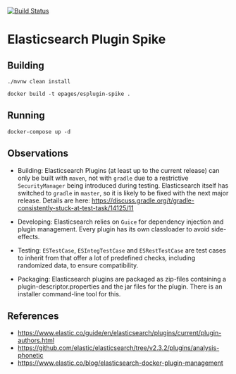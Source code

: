 [![Build Status](https://travis-ci.org/otrosien/esplugin-spike.svg)](https://travis-ci.org/otrosien/esplugin-spike)

# Elasticsearch Plugin Spike

## Building

`./mvnw clean install`

`docker build -t epages/esplugin-spike .`

## Running

`docker-compose up -d`

## Observations

* Building: Elasticsearch Plugins (at least up to the current release) can only be built with `maven`, not with `gradle`
  due to a restrictive `SecurityManager` being introduced during testing.
  Elasticsearch itself has switched to `gradle` in `master`, so it is likely to be fixed with the next major release.
  Details are here: https://discuss.gradle.org/t/gradle-consistently-stuck-at-test-task/14125/11

* Developing: Elasticsearch relies on `Guice` for dependency injection and plugin management.
  Every plugin has its own classloader to avoid side-effects.

* Testing: `ESTestCase`, `ESIntegTestCase` and `ESRestTestCase` are test cases to inherit from that offer a lot
  of predefined checks, including randomized data, to ensure compatibility.

* Packaging: Elasticsearch plugins are packaged as zip-files containing a plugin-descriptor.properties and 
  the jar files for the plugin. There is an installer command-line tool for this.

## References

* https://www.elastic.co/guide/en/elasticsearch/plugins/current/plugin-authors.html
* https://github.com/elastic/elasticsearch/tree/v2.3.2/plugins/analysis-phonetic
* https://www.elastic.co/blog/elasticsearch-docker-plugin-management